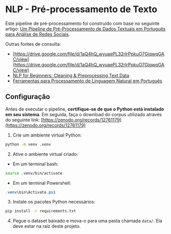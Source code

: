 
# NLP - Pré-processamento de Texto

Este pipeline de pré-processamento foi construído com base no seguinte artigo: [Um Pipeline de Pré-Processamento de Dados Textuais em Português para Análise de Redes Sociais](https://sol.sbc.org.br/index.php/stil/article/download/31163/30966/).

Outras fontes de consulta:
- [https://drive.google.com/file/d/1aQ4hQ_wyuaePL32rlrPpkuO7GiqwqGAC/view](https://drive.google.com/file/d/1aQ4hQ_wyuaePL32rlrPpkuO7GiqwqGAC/view)
- [NLP for Beginners: Cleaning & Preprocessing Text Data](https://medium.com/data-science/nlp-for-beginners-cleaning-preprocessing-text-data-ae8e306bef0f)
- [Ferramentas para Processamento de Linguagem Natural em Português](https://medium.com/turing-talks/ferramentas-para-processamento-de-linguagem-natural-em-portugu%C3%AAs-977c7f59c382)

## Configuração

Antes de executar o pipeline, **certifique-se de que o Python está instalado em seu sistema**. Em seguida, faça o download do corpus utilizado através do seguinte link: [https://zenodo.org/records/12761179](https://zenodo.org/records/12761179)

1. Crie um ambiente virtual Python:
```bash
python -m venv .venv
```

2. Ative o ambiente virtual criado:
- Em um terminal bash:
```bash
source .venv/bin/activate
```
- Em um terminal Powershell:
```powershell
.venv\bin\Activate.ps1
```

3. Instale os pacotes Python necessários:
```bash
pip install -r requirements.txt
```

4. Pegue o dataset baixado e mova-o para uma pasta chamada `data/`. Ela deve estar na raiz deste projeto.

